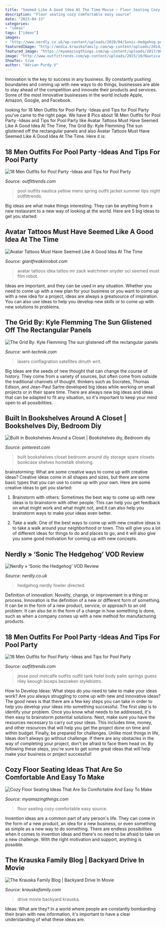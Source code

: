 ```yaml
---
title: "Seemed Like A Good Idea At The Time Movie ~ Floor Seating Cozy Comfortable Easy Source"
description: "Floor seating cozy comfortable easy source"
date: "2023-04-13"
categories:
- "ideas"
tags: ["ideas"]
images:
- "http://www.nerdly.co.uk/wp-content/uploads/2020/04/Sonic-Hedgehog-poster.jpg"
featuredImage: "http://media.krauskafamily.com/wp-content/uploads/2014/08/DSC_6156.jpg"
featured_image: "https://myamazingthings.com/wp-content/uploads/2017/08/floor-seating-3.jpeg"
image: "http://www.outfittrends.com/wp-content/uploads/2015/10/Nautica-Mens-Spring-2016-Yellow-Jacket.jpg"
ShowToc: true
author: "Adrian Purdy V"
---
```



Innovation is the key to success in any business. By constantly pushing boundaries and coming up with new ways to do things, businesses are able to stay ahead of the competition and innovate their products and services. Some of the most innovative businesses in the world include Apple, Amazon, Google, and Facebook.

	

		
looking for 18 Men Outfits for Pool Party -Ideas and Tips for Pool Party you've came to the right page. We have 8 Pics about 18 Men Outfits for Pool Party -Ideas and Tips for Pool Party like Avatar Tattoos Must Have Seemed Like A Good Idea At The Time, The Grid By: Kyle Flemming The sun glistened off the rectangular panels and also Avatar Tattoos Must Have Seemed Like A Good Idea At The Time. Here it is:
		
    
## 18 Men Outfits For Pool Party -Ideas And Tips For Pool Party

<img loading=lazy src="http://www.outfittrends.com/wp-content/uploads/2015/10/Nautica-Mens-Spring-2016-Yellow-Jacket.jpg" onerror="this.onerror=null;this.src='https://tse3.mm.bing.net/th?id=OIP.NPgXFI9-hsyU66mgcd1WxAHaLH&amp;pid=15.1';" alt="18 Men Outfits for Pool Party -Ideas and Tips for Pool Party">

_Source: outfittrends.com_

>pool outfits nautica yellow mens spring outfit jacket summer tips night outfittrends. 

	

Big ideas are what make things interesting. They can be anything from a new restaurant to a new way of looking at the world. Here are 5 big ideas to get you started: 

    
## Avatar Tattoos Must Have Seemed Like A Good Idea At The Time

<img loading=lazy src="https://www.giantfreakinrobot.com/wp-content/uploads/2013/05/mr-avatar-tattoo-01.jpg" onerror="this.onerror=null;this.src='https://tse4.mm.bing.net/th?id=OIP.9-QnrGmUHAdAFGhdoid42wHaFj&amp;pid=15.1';" alt="Avatar Tattoos Must Have Seemed Like A Good Idea At The Time">

_Source: giantfreakinrobot.com_

>avatar tattoos idea tattoo mr zack watchmen snyder sci seemed must film robot. 

	

Ideas are important, and they can be used in any situation. Whether you need to come up with a new plan for your business or you want to come up with a new idea for a project, ideas are always a greatsource of inspiration. You can also use ideas to help you develop new skills or to come up with new solutions to problems.

    
## The Grid By: Kyle Flemming The Sun Glistened Off The Rectangular Panels

<img loading=lazy src="https://writ-technik.com/wp-content/uploads/2019/12/laser-2.jpg" onerror="this.onerror=null;this.src='https://tse2.mm.bing.net/th?id=OIP.zZILyBAjTCV3lnodPuaPdwHaFj&amp;pid=15.1';" alt="The Grid By: Kyle Flemming The sun glistened off the rectangular panels">

_Source: writ-technik.com_

>lasers conflagration satellites dmuth writ. 

	

Big Ideas are the seeds of new thought that can change the course of history. They come from a variety of sources, but often come from outside the traditional channels of thought. thinkers such as Socrates, Thomas Edison, and Jean-Paul Sartre developed big ideas while working on small projects or in their spare time. There are always new big ideas and ideas that can be adapted to fit any situation, so it's important to keep your mind open to all possibilities.

    
## Built In Bookshelves Around A Closet | Bookshelves Diy, Bedroom Diy

<img loading=lazy src="https://i.pinimg.com/originals/16/7a/85/167a85616b4757d8a0f7ec5ecfdafa9f.jpg" onerror="this.onerror=null;this.src='https://tse4.mm.bing.net/th?id=OIP.j1rV0rIiC5AWbfn2FBzXsgAAAA&amp;pid=15.1';" alt="Built in Bookshelves Around a Closet | Bookshelves diy, Bedroom diy">

_Source: pinterest.com_

>built bookshelves closet bedroom around diy storage spare closets bookcase shelves hometalk shelving. 

	

brainstorming: What are some creative ways to come up with creative ideas?
Creative ideas come in all shapes and sizes, but there are some basic types that you can use to come up with your own. Here are some creative ideas to get you started:
1. Brainstorm with others: Sometimes the best way to come up with new ideas is to brainstorm with other people. This can help you get feedback on what might work and what might not, and it can also help you brainstorm ways to make your ideas even better.

2. Take a walk: One of the best ways to come up with new creative ideas is to take a walk around your neighborhood or town. This will give you a lot of different ideas for things to do and places to go, and it will also give you some good motivation for coming up with new concepts.


    
## Nerdly » ‘Sonic The Hedgehog’ VOD Review

<img loading=lazy src="http://www.nerdly.co.uk/wp-content/uploads/2020/04/Sonic-Hedgehog-poster.jpg" onerror="this.onerror=null;this.src='https://tse3.mm.bing.net/th?id=OIP.fc2Xw5AVUy0KL74kdEs3BQHaJ4&amp;pid=15.1';" alt="Nerdly » ‘Sonic the Hedgehog’ VOD Review">

_Source: nerdly.co.uk_

>hedgehog nerdly fowler directed. 

	

Definition of innovation: Novelty, change, or improvement in a thing or process.
Innovation is the definition of a new or different form of something. It can be in the form of a new product, service, or approach to an old problem. It can also be in the form of a change in how something is done, such as when a company comes up with a new method for manufacturing products.

    
## 18 Men Outfits For Pool Party -Ideas And Tips For Pool Party

<img loading=lazy src="http://www.outfittrends.com/wp-content/uploads/2015/10/ashley-benson-riley-keough-guess-pool-party-19.jpg" onerror="this.onerror=null;this.src='https://tse1.mm.bing.net/th?id=OIP.jNWFUSd3P4wYQIxIogyM2AHaKh&amp;pid=15.1';" alt="18 Men Outfits for Pool Party -Ideas and Tips for Pool Party">

_Source: outfittrends.com_

>jesse pool metcalfe outfits outfit tank hotel body palm springs guess riley keough biceps bezoeken stylebistro. 

	

How to Develop Ideas: What steps do you need to take to make your ideas work?
Are you always struggling to come up with new and innovative ideas? The good news is that there are a few key steps you can take in order to help you develop your ideas into something successful. The first step is to identify your problem. Once you know what needs to be addressed, it's then easy to brainstorm potential solutions. Next, make sure you have the resources necessary to carry out your ideas. This includes time, money, and other resources that will help you get the project done on time and within budget. Finally, be prepared for challenges. Unlike most things in life, Ideas don't always go without challenge. If there are any obstacles in the way of completing your project, don't be afraid to face them head on. By following these steps, you're sure to get some great ideas that will help make your business or project successful!

    
## Cozy Floor Seating Ideas That Are So Comfortable And Easy To Make

<img loading=lazy src="https://myamazingthings.com/wp-content/uploads/2017/08/floor-seating-3.jpeg" onerror="this.onerror=null;this.src='https://tse1.mm.bing.net/th?id=OIP.kjJgQN2t8huqk0emSPggQAHaLG&amp;pid=15.1';" alt="Cozy Floor Seating Ideas That Are So Comfortable And Easy To Make">

_Source: myamazingthings.com_

>floor seating cozy comfortable easy source. 

	

Invention ideas are a common part of any person's life. They can come in the form of a new product, an idea for a new business, or even something as simple as a new way to do something. There are endless possibilities when it comes to invention ideas and there's no need to be afraid to take on a new challenge. With the right motivation and support, anything is possible.

    
## The Krauska Family Blog | Backyard Drive In Movie

<img loading=lazy src="http://media.krauskafamily.com/wp-content/uploads/2014/08/DSC_6156.jpg" onerror="this.onerror=null;this.src='https://tse2.mm.bing.net/th?id=OIP.48SJworWTTuPqna0waahAwHaE8&amp;pid=15.1';" alt="The Krauska Family Blog | Backyard Drive In Movie">

_Source: krauskafamily.com_

>drive movie backyard krauska. 

	

Ideas: What are they?
In a world where people are constantly bombarding their brain with new information, it's important to have a clear understanding of what these ideas are.

